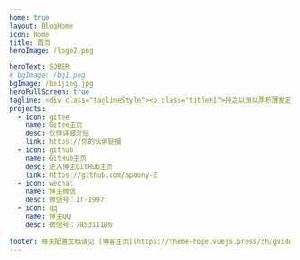 ```yaml
---
home: true
layout: BlogHome
icon: home
title: 首页
heroImage: /logo2.png

heroText: SOBER
# bgImage: /bg1.png
bgImage: /beijing.jpg
heroFullScreen: true
tagline: <div class="taglineStyle"><p class="titleH1">持之以恒以厚积薄发定会不同凡响！</p><a href="/spoony-z/learning-notes/"><button class="gradient">进入主页 💡</button></a><button class="infoStyle">作者介绍 ✨</button> <div class="home-bottom"> <div class="home-svg"><svg t="1682499198580" class="icon" viewBox="0 0 1024 1024" version="1.1" xmlns="http://www.w3.org/2000/svg" p-id="2600" width="200" height="200"><path d="M512 1024C229.222 1024 0 794.778 0 512S229.222 0 512 0s512 229.222 512 512-229.222 512-512 512z m259.149-568.883h-290.74a25.293 25.293 0 0 0-25.292 25.293l-0.026 63.206c0 13.952 11.315 25.293 25.267 25.293h177.024c13.978 0 25.293 11.315 25.293 25.267v12.646a75.853 75.853 0 0 1-75.853 75.853h-240.23a25.293 25.293 0 0 1-25.267-25.293V417.203a75.853 75.853 0 0 1 75.827-75.853h353.946a25.293 25.293 0 0 0 25.267-25.292l0.077-63.207a25.293 25.293 0 0 0-25.268-25.293H417.152a189.62 189.62 0 0 0-189.62 189.645V771.15c0 13.977 11.316 25.293 25.294 25.293h372.94a170.65 170.65 0 0 0 170.65-170.65V480.384a25.293 25.293 0 0 0-25.293-25.267z" fill="#C71D23" p-id="2601"></path></svg></div><div class="home-svg"><svg t="1682499378141" class="icon" viewBox="0 0 1024 1024" version="1.1" xmlns="http://www.w3.org/2000/svg" p-id="5977" width="200" height="200"><path d="M512 512m-512 0a512 512 0 1 0 1024 0 512 512 0 1 0-1024 0Z" fill="#161614" p-id="5978"></path><path d="M411.306667 831.146667c3.413333-5.12 6.826667-10.24 6.826666-11.946667v-69.973333c-105.813333 22.186667-128-44.373333-128-44.373334-17.066667-44.373333-42.666667-56.32-42.666666-56.32-34.133333-23.893333 3.413333-23.893333 3.413333-23.893333 37.546667 3.413333 58.026667 39.253333 58.026667 39.253333 34.133333 58.026667 88.746667 40.96 110.933333 32.426667 3.413333-23.893333 13.653333-40.96 23.893333-51.2-85.333333-10.24-174.08-42.666667-174.08-187.733333 0-40.96 15.36-75.093333 39.253334-102.4-3.413333-10.24-17.066667-47.786667 3.413333-100.693334 0 0 32.426667-10.24 104.106667 39.253334 30.72-8.533333 63.146667-11.946667 95.573333-11.946667 32.426667 0 64.853333 5.12 95.573333 11.946667 73.386667-49.493333 104.106667-39.253333 104.106667-39.253334 20.48 52.906667 8.533333 90.453333 3.413333 100.693334 23.893333 27.306667 39.253333 59.733333 39.253334 102.4 0 145.066667-88.746667 177.493333-174.08 187.733333 13.653333 11.946667 25.6 34.133333 25.6 69.973333v104.106667c0 3.413333 1.706667 6.826667 6.826666 11.946667 5.12 6.826667 3.413333 18.773333-3.413333 23.893333-3.413333 1.706667-6.826667 3.413333-10.24 3.413333h-174.08c-10.24 0-17.066667-6.826667-17.066667-17.066666 0-5.12 1.706667-8.533333 3.413334-10.24z" fill="#FFFFFF" p-id="5979"></path></svg></div> <div class="home-svg-vue"><svg t="1682499432084" class="icon" viewBox="0 0 1024 1024" version="1.1" xmlns="http://www.w3.org/2000/svg" p-id="6976" width="200" height="200"><path d="M615.6 123.6h165.5L512 589.7 242.9 123.6H63.5L512 900.4l448.5-776.9z" fill="#41B883" p-id="6977"></path><path d="M781.1 123.6H615.6L512 303 408.4 123.6H242.9L512 589.7z" fill="#34495E" p-id="6978"></path></svg></div><div class="home-svg-vue"><svg t="1682499488791" class="icon" viewBox="0 0 1024 1024" version="1.1" xmlns="http://www.w3.org/2000/svg" p-id="8822" width="200" height="200"><path d="M558.08 472.064c48.128 53.248-13.312 103.424-13.312 103.424s119.808-61.44 65.536-139.264c-51.2-71.68-91.136-107.52 122.88-232.448 0 1.024-335.872 86.016-175.104 268.288" fill="#FF0000" p-id="8823"></path><path d="M610.304 5.12s101.376 101.376-96.256 258.048C356.352 389.12 478.208 460.8 514.048 543.744 420.864 459.776 354.304 386.048 399.36 317.44 463.872 216.064 651.264 166.912 610.304 5.12" fill="#FF0000" p-id="8824"></path><path d="M720.896 757.76c183.296-95.232 98.304-188.416 39.936-175.104-15.36 3.072-21.504 5.12-21.504 5.12s5.12-8.192 16.384-11.264c117.76-40.96 207.872 120.832-37.888 186.368-1.024 0 2.048-3.072 3.072-5.12m-337.92 38.912s-37.888 21.504 26.624 29.696c76.8 8.192 117.76 8.192 202.752-8.192 0 0 23.552 15.36 53.248 26.624-191.488 80.896-433.152-5.12-282.624-48.128m-23.552-106.496s-43.008 31.744 23.552 37.888c82.944 8.192 149.504 10.24 261.12-13.312 0 0 16.384 16.384 40.96 24.576-231.424 68.608-490.496 5.12-325.632-49.152" fill="#6699FF" p-id="8825"></path><path d="M811.008 876.544s27.648 23.552-31.744 40.96c-111.616 34.816-460.8 45.056-558.08 2.048-34.816-15.36 31.744-35.84 51.2-40.96 21.504-5.12 34.816-3.072 34.816-3.072-38.912-28.672-251.904 52.224-107.52 75.776 390.144 62.464 712.704-28.672 611.328-74.752M400.384 578.56s-178.176 43.008-63.488 56.32c49.152 6.144 146.432 5.12 235.52-3.072 73.728-6.144 147.456-19.456 147.456-19.456s-26.624 11.264-45.056 24.576c-181.248 48.128-530.432 26.624-430.08-23.552 88.064-39.936 155.648-34.816 155.648-34.816" fill="#6699FF" p-id="8826"></path><path d="M418.816 1015.808c176.128 11.264 446.464-6.144 453.632-90.112 0 0-13.312 31.744-146.432 56.32-150.528 27.648-336.896 24.576-446.464 6.144 2.048 1.024 24.576 20.48 139.264 27.648" fill="#6699FF" p-id="8827"></path></svg></div><div class="home-svg-vue"><svg t="1682499514896" class="icon" viewBox="0 0 1024 1024" version="1.1" xmlns="http://www.w3.org/2000/svg" p-id="9485" width="200" height="200"><path d="M117.149737 906.850263V117.160081h789.690182v789.690182z m148.521374-641.706667v492.533657h248.873374V367.843556h145.025293v389.906101h98.735321V265.143596z" fill="#CB3837" p-id="9486"></path></svg></div><div class="home-svg-vue"><svg t="1682499548786" class="icon" viewBox="0 0 1024 1024" version="1.1" xmlns="http://www.w3.org/2000/svg" p-id="10563" width="200" height="200"><path d="M145.6 0C100.8 0 64 36.8 64 81.6v860.8C64 987.2 100.8 1024 145.6 1024h732.8c44.8 0 81.6-36.8 81.6-81.6V324.8L657.6 0h-512z" fill="#E34221" p-id="10564"></path><path d="M960 326.4v16H755.2s-100.8-20.8-99.2-108.8c0 0 4.8 92.8 97.6 92.8H960z" fill="#DC3119" p-id="10565"></path><path d="M657.6 0v233.6c0 25.6 17.6 92.8 97.6 92.8H960L657.6 0z" fill="#FFFFFF" p-id="10566"></path><path d="M304 784h-54.4v67.2c0 6.4-4.8 11.2-11.2 11.2-6.4 0-12.8-4.8-12.8-11.2V686.4c0-9.6 8-17.6 17.6-17.6H304c38.4 0 59.2 25.6 59.2 57.6S340.8 784 304 784z m-3.2-94.4h-51.2v73.6h51.2c22.4 0 38.4-16 38.4-36.8 0-22.4-16-36.8-38.4-36.8zM480 784h-54.4v67.2c0 6.4-4.8 11.2-11.2 11.2-6.4 0-11.2-4.8-11.2-11.2V686.4c0-9.6 6.4-17.6 16-17.6H480c38.4 0 59.2 25.6 59.2 57.6S518.4 784 480 784z m-3.2-94.4h-49.6v73.6h49.6c22.4 0 38.4-16 38.4-36.8 0-22.4-16-36.8-38.4-36.8z m225.6 0h-52.8v161.6c0 6.4-4.8 11.2-11.2 11.2-6.4 0-12.8-4.8-12.8-11.2V689.6h-51.2c-6.4 0-11.2-4.8-11.2-11.2 0-4.8 4.8-9.6 11.2-9.6h128c6.4 0 11.2 4.8 11.2 11.2 0 4.8-4.8 9.6-11.2 9.6z" fill="#FFFFFF" p-id="10567"></path></svg></div></div></div>
projects:
  - icon: gitee
    name: Gitee主页
    desc: 伙伴详细介绍
    link: https://你的伙伴链接
  - icon: github
    name: GitHub主页
    desc: 进入博主GitHub主页
    link: https://github.com/spoony-Z
  - icon: wechat
    name: 博主微信
    desc: 微信号：IT-1997
  - icon: qq
    name: 博主QQ
    desc: 微信号：785311186
    
footer: 相关配置文档请见 [博客主页](https://theme-hope.vuejs.press/zh/guide/blog/home/)。
---
```

<!-- 
projects:
  - icon: project
    name: 项目名称
    desc: 项目详细描述
    link: https://你的项目链接

  - icon: link
    name: 链接名称
    desc: 链接详细描述
    link: https://链接地址

  - icon: book
    name: 书籍名称
    desc: 书籍详细描述
    link: https://你的书籍链接

  - icon: article
    name: 文章名称
    desc: 文章详细描述
    link: https://你的文章链接

  - icon: friend
    name: 伙伴名称
    desc: 伙伴详细介绍
    link: https://你的伙伴链接

    - icon: /logo.svg
    name: 自定义项目
    desc: 自定义详细介绍
    -->






 




